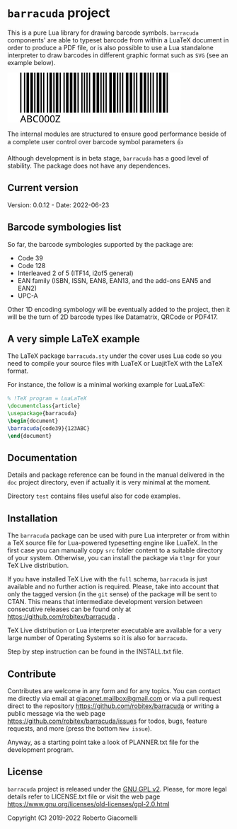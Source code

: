 # `barracuda` project

This is a pure Lua library for drawing barcode symbols. `barracuda` components'
are able to typeset barcode from within a LuaTeX document in order to produce a
PDF file, or is also possible to use a Lua standalone interpreter to draw
barcodes in different graphic format such as `SVG` (see an example below).

![a Code39 symbol in SVG format](/test/test-ga-svg/test-code39.svg)

The internal modules are structured to ensure good performance beside of a
complete user control over barcode symbol parameters :thumbsup:

Although development is in beta stage, `barracuda` has a good level of
stability. The package does not have any dependences.

## Current version

Version: 0.0.12 - Date: 2022-06-23

## Barcode symbologies list

So far, the barcode symbologies supported by the package are:

- Code 39
- Code 128
- Interleaved 2 of 5 (ITF14, i2of5 general)
- EAN family (ISBN, ISSN, EAN8, EAN13, and the add-ons EAN5 and EAN2)
- UPC-A

Other 1D encoding symbology will be eventually added to the project, then it
will be the turn of 2D barcode types like Datamatrix, QRCode or PDF417.

## A very simple LaTeX example

The LaTeX package `barracuda.sty` under the cover uses Lua code so you need to
compile your source files with LuaTeX or LuajitTeX with the LaTeX format.

For instance, the follow is a minimal working example for LuaLaTeX:

```latex
% !TeX program = LuaLaTeX
\documentclass{article}
\usepackage{barracuda}
\begin{document}
\barracuda{code39}{123ABC}
\end{document}
```

## Documentation

Details and package reference can be found in the manual delivered in the `doc`
project directory, even if actually it is very minimal at the moment.

Directory `test` contains files useful also for code examples.

## Installation

The `barracuda` package can be used with pure Lua interpreter or from within a
TeX source file for Lua-powered typesetting engine like LuaTeX. In the first
case you can manually copy `src` folder content to a suitable directory of
your system. Otherwise, you can install the package via `tlmgr` for your TeX
Live distribution.

If you have installed TeX Live with the `full` schema, `barracuda` is just
available and no further action is required. Please, take into account that
only the tagged version (in the `git` sense) of the package will be sent to
CTAN. This means that intermediate development version between consecutive
releases can be found only at <https://github.com/robitex/barracuda> .

TeX Live distribution or Lua interpreter executable are available for a very
large number of Operating Systems so it is also for `barracuda`.

Step by step instruction can be found in the INSTALL.txt file.

## Contribute

Contributes are welcome in any form and for any topics. You can contact me
directly via email at giaconet.mailbox@gmail.com or via a pull request direct to
the repository <https://github.com/robitex/barracuda> or writing a public
message via the web page <https://github.com/robitex/barracuda/issues> for
todos, bugs, feature requests, and more (press the bottom `New issue`).

Anyway, as a starting point take a look of PLANNER.txt file for the development
program.

## License

`barracuda` project is released under the
[GNU GPL v2](https://www.gnu.org/licenses/old-licenses/gpl-2.0.html).
Please, for more legal details refer to LICENSE.txt file or visit the web page
<https://www.gnu.org/licenses/old-licenses/gpl-2.0.html>

Copyright (C) 2019-2022 Roberto Giacomelli
